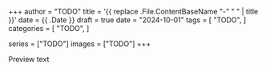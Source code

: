 +++
author = "TODO"
title = '{{ replace .File.ContentBaseName "-" " " | title }}'
date = {{ .Date }}
draft = true
date = "2024-10-01"
tags = [
    "TODO",
]
categories = [
    "TODO",
]

series = ["TODO"]
images = ["TODO"]
+++

Preview text
<!--more-->
